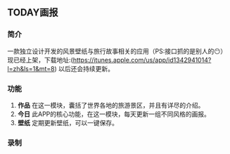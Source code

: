 ## TODAY画报
### 简介
一款独立设计开发的风景壁纸与旅行故事相关的应用（PS:接口抓的是别人的😶）现已经上架，下载地址:(https://itunes.apple.com/us/app/id1342941014?l=zh&ls=1&mt=8) 以后还会持续更新。
### 功能
1. **作品**
	在这一模块，囊括了世界各地的旅游景区，并且有详尽的介绍。
2. **今日**
	此APP的核心功能，在这一模块，每天更新一组不同风格的画报。
3. **壁纸**
   定期更新壁纸，可以一键保存。
   
### 录制
